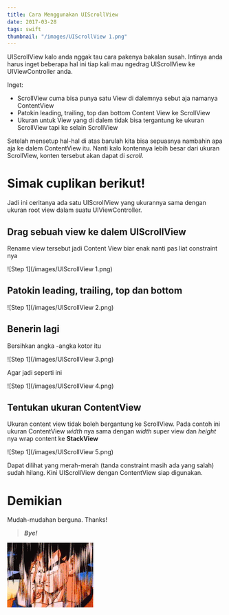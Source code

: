 ```yaml
---
title: Cara Menggunakan UIScrollView
date: 2017-03-28
tags: swift
thumbnail: "/images/UIScrollView 1.png"
---
```


UIScrollView kalo anda nggak tau cara pakenya bakalan susah.
Intinya anda harus inget beberapa hal ini tiap kali mau ngedrag UIScrollView ke UIViewController anda.

Inget:

- ScrollView cuma bisa punya satu View di dalemnya sebut aja namanya ContentView
- Patokin leading, trailing, top dan bottom Content View ke ScrollView
- Ukuran untuk View yang di dalem tidak bisa tergantung ke ukuran ScrollView tapi ke selain ScrollView

Setelah mensetup hal-hal di atas barulah kita bisa sepuasnya nambahin apa aja ke dalem ContentView itu. Nanti kalo kontennya lebih besar dari ukuran ScrollView, konten tersebut akan dapat di _scroll_.

# Simak cuplikan berikut!

Jadi ini ceritanya ada satu UIScrollView yang ukurannya sama dengan ukuran root view dalam suatu UIViewController.

## Drag sebuah view ke dalem UIScrollView
Rename view tersebut jadi Content View biar enak nanti pas liat constraint nya

![Step 1](/images/UIScrollView 1.png)

## Patokin leading, trailing, top dan bottom

![Step 1](/images/UIScrollView 2.png)

## Benerin lagi
Bersihkan angka -angka kotor itu

![Step 1](/images/UIScrollView 3.png)

Agar jadi seperti ini

![Step 1](/images/UIScrollView 4.png)

## Tentukan ukuran ContentView
Ukuran content view tidak boleh bergantung ke ScrollView. Pada contoh ini ukuran ContentView _width_ nya sama dengan _width_ super view dan _height_ nya wrap content ke **StackView**

![Step 1](/images/UIScrollView 5.png)

Dapat dilihat yang merah-merah (tanda constraint masih ada yang salah) sudah hilang. Kini UIScrollView dengan ContentView siap digunakan.
# Demikian
Mudah-mudahan berguna. Thanks!

> ***Bye!***

![bye](/images/bye.gif)
